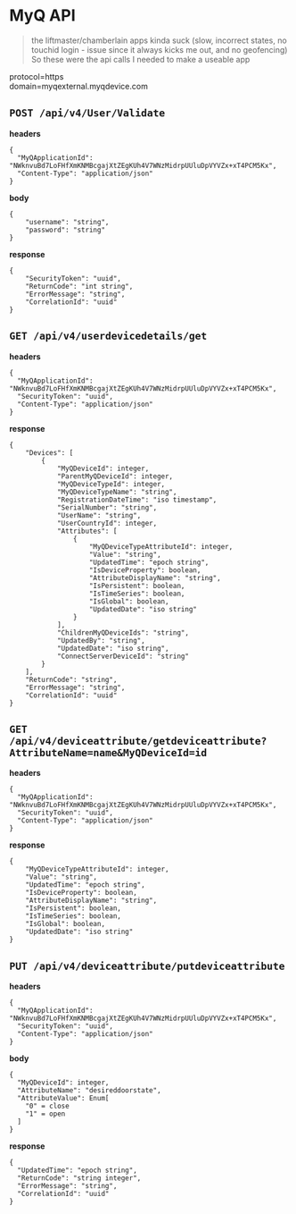 # MyQ API

> the liftmaster/chamberlain apps kinda suck (slow, incorrect states, no touchid login - issue since it always kicks me out, and no geofencing)<br> So these were the api calls I needed to make a useable app 

protocol=https<br>
domain=myqexternal.myqdevice.com

## `POST /api/v4/User/Validate`

<b>headers</b>
```
{
  "MyQApplicationId": "NWknvuBd7LoFHfXmKNMBcgajXtZEgKUh4V7WNzMidrpUUluDpVYVZx+xT4PCM5Kx",
  "Content-Type": "application/json"
}
```

<b>body</b>
```
{
    "username": "string",
    "password": "string"
}
```

<b>response</b>
```
{
    "SecurityToken": "uuid",
    "ReturnCode": "int string",
    "ErrorMessage": "string",
    "CorrelationId": "uuid"
}
```

## `GET /api/v4/userdevicedetails/get`

<b>headers</b>
```
{
  "MyQApplicationId": "NWknvuBd7LoFHfXmKNMBcgajXtZEgKUh4V7WNzMidrpUUluDpVYVZx+xT4PCM5Kx",
  "SecurityToken": "uuid",
  "Content-Type": "application/json"
}
```

<b>response</b>
```
{
    "Devices": [
        {
            "MyQDeviceId": integer,
            "ParentMyQDeviceId": integer,
            "MyQDeviceTypeId": integer,
            "MyQDeviceTypeName": "string",
            "RegistrationDateTime": "iso timestamp",
            "SerialNumber": "string",
            "UserName": "string",
            "UserCountryId": integer,
            "Attributes": [
                {
                    "MyQDeviceTypeAttributeId": integer,
                    "Value": "string",
                    "UpdatedTime": "epoch string",
                    "IsDeviceProperty": boolean,
                    "AttributeDisplayName": "string",
                    "IsPersistent": boolean,
                    "IsTimeSeries": boolean,
                    "IsGlobal": boolean,
                    "UpdatedDate": "iso string"
                }
            ],
            "ChildrenMyQDeviceIds": "string",
            "UpdatedBy": "string",
            "UpdatedDate": "iso string",
            "ConnectServerDeviceId": "string"
        }
    ],
    "ReturnCode": "string",
    "ErrorMessage": "string",
    "CorrelationId": "uuid"
}
```

## `GET /api/v4/deviceattribute/getdeviceattribute?AttributeName=name&MyQDeviceId=id`

<b>headers</b>
```
{
  "MyQApplicationId": "NWknvuBd7LoFHfXmKNMBcgajXtZEgKUh4V7WNzMidrpUUluDpVYVZx+xT4PCM5Kx",
  "SecurityToken": "uuid",
  "Content-Type": "application/json"
}
```

<b>response</b>
```
{
    "MyQDeviceTypeAttributeId": integer,
    "Value": "string",
    "UpdatedTime": "epoch string",
    "IsDeviceProperty": boolean,
    "AttributeDisplayName": "string",
    "IsPersistent": boolean,
    "IsTimeSeries": boolean,
    "IsGlobal": boolean,
    "UpdatedDate": "iso string"
}
```

## `PUT /api/v4/deviceattribute/putdeviceattribute`

<b>headers</b>
```
{
  "MyQApplicationId": "NWknvuBd7LoFHfXmKNMBcgajXtZEgKUh4V7WNzMidrpUUluDpVYVZx+xT4PCM5Kx",
  "SecurityToken": "uuid",
  "Content-Type": "application/json"
}
```

<b>body</b>
```
{
  "MyQDeviceId": integer,
  "AttributeName": "desireddoorstate",
  "AttributeValue": Enum[
    "0" = close
    "1" = open
  ]
}
```

<b>response</b>
```
{
  "UpdatedTime": "epoch string",
  "ReturnCode": "string integer",
  "ErrorMessage": "string",
  "CorrelationId": "uuid"
}
